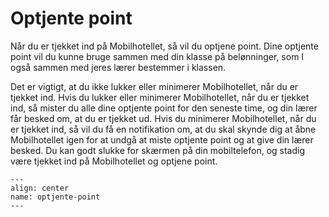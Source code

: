 
# Optjente point

Når du er tjekket ind på Mobilhotellet, så vil du optjene point. Dine optjente point vil du kunne bruge sammen med din klasse på belønninger, som I også sammen med jeres lærer bestemmer i klassen.

Det er vigtigt, at du ikke lukker eller minimerer Mobilhotellet, når du er tjekket ind. Hvis du lukker eller minimerer Mobilhotellet, når du er tjekket ind, så mister du alle dine optjente point for den seneste time, og din lærer får besked om, at du er tjekket ud. Hvis du minimerer Mobilhotellet, når du er tjekket ind, så vil du få en notifikation om, at du skal skynde dig at åbne Mobilhotellet igen for at undgå at miste optjente point og at give din lærer besked. Du kan godt slukke for skærmen på din mobiltelefon, og stadig være tjekket ind på Mobilhotellet og optjene point.


```{figure} optjente-point.png
---
align: center
name: optjente-point
---
```